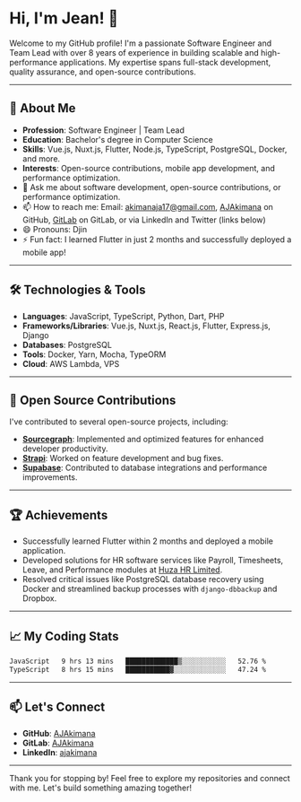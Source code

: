 # Hi, I'm Jean! 👋

Welcome to my GitHub profile! I'm a passionate Software Engineer and Team Lead with over 8 years of experience in building scalable and high-performance applications. My expertise spans full-stack development, quality assurance, and open-source contributions.

---

## 🚀 About Me

- **Profession**: Software Engineer | Team Lead
- **Education**: Bachelor's degree in Computer Science
- **Skills**: Vue.js, Nuxt.js, Flutter, Node.js, TypeScript, PostgreSQL, Docker, and more.
- **Interests**: Open-source contributions, mobile app development, and performance optimization.
- 💬 Ask me about software development, open-source contributions, or performance optimization.
- 📫 How to reach me: Email: [akimanaja17@gmail.com](mailto:akimanaja17@gmail.com), [AJAkimana](https://github.com/AJAkimana) on GitHub, [GitLab](https://gitlab.com/AJAkimana) on GitLab, or via LinkedIn and Twitter (links below)
- 😄 Pronouns: Djin
- ⚡ Fun fact: I learned Flutter in just 2 months and successfully deployed a mobile app!

---

## 🛠️ Technologies & Tools

- **Languages**: JavaScript, TypeScript, Python, Dart, PHP
- **Frameworks/Libraries**: Vue.js, Nuxt.js, React.js, Flutter, Express.js, Django
- **Databases**: PostgreSQL
- **Tools**: Docker, Yarn, Mocha, TypeORM
- **Cloud**: AWS Lambda, VPS

---

## 🌟 Open Source Contributions

I've contributed to several open-source projects, including:

- [**Sourcegraph**](https://github.com/sourcegraph): Implemented and optimized features for enhanced developer productivity.
- [**Strapi**](https://github.com/strapi): Worked on feature development and bug fixes.
- [**Supabase**](https://github.com/supabase): Contributed to database integrations and performance improvements.

---

## 🏆 Achievements

- Successfully learned Flutter within 2 months and deployed a mobile application.
- Developed solutions for HR software services like Payroll, Timesheets, Leave, and Performance modules at [Huza HR Limited](https://gitlab.com/pesachoice-apps).
- Resolved critical issues like PostgreSQL database recovery using Docker and streamlined backup processes with `django-dbbackup` and Dropbox.

---

## 📈 My Coding Stats

<!--START_SECTION:waka-->

```txt
JavaScript   9 hrs 13 mins   █████████████▒░░░░░░░░░░░   52.76 %
TypeScript   8 hrs 15 mins   ███████████▓░░░░░░░░░░░░░   47.24 %
```

<!--END_SECTION:waka-->

---

## 📫 Let's Connect

- **GitHub**: [AJAkimana](https://github.com/AJAkimana)
- **GitLab**: [AJAkimana](https://gitlab.com/AJAkimana)
- **LinkedIn**: [ajakimana](https://www.linkedin.com/in/ajakimana)

---

Thank you for stopping by! Feel free to explore my repositories and connect with me. Let's build something amazing together!
